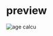 # preview
![age calcu](https://user-images.githubusercontent.com/51188767/87799594-9f730480-c877-11ea-9a56-205a635cc1d5.PNG)
